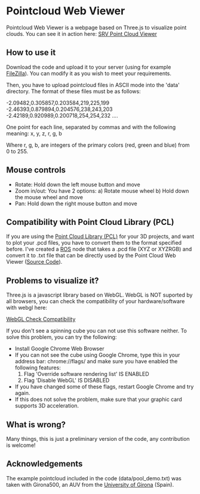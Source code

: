 Pointcloud Web Viewer
=============

Pointcloud Web Viewer is a webpage based on Three.js to visualize point clouds. You can see it in action here:
[SRV Point Cloud Viewer][link_srv]


How to use it
-------

Download the code and upload it to your server (using for example [FileZilla][link_filezilla]). You can modify it as you wish to meet your requirements.

Then, you have to upload pointcloud files in ASCII mode into the 'data' directory. The format of these files must be as follows:

-2.09482,0.305857,0.203584,219,225,199
-2.46393,0.879894,0.204576,238,243,203
-2.42189,0.920989,0.200718,254,254,232
....

One point for each line, separated by commas and with the following meaning:
x, y, z, r, g, b

Where r, g, b, are integers of the primary colors (red, green and blue) from 0 to 255.


Mouse controls
-------

- Rotate: Hold down the left mouse button and move
- Zoom in/out: You have 2 options:
	a) Rotate mouse wheel
	b) Hold down the mouse wheel and move
- Pan: Hold down the right mouse button and move


Compatibility with Point Cloud Library (PCL)
-------

If you are using the [Point Cloud Library (PCL)][link_pcl] for your 3D projects, and want to plot your .pcd files, you have to convert them to the format specified before. I've created a [ROS][link_ros] node that takes a .pcd file (XYZ or XYZRGB) and convert it to .txt file that can be directly used by the Point Cloud Web Viewer ([Source Code][link_pointcloud_to_webgl]).


Problems to visualize it?
-------

Three.js is a javascript library based on WebGL. WebGL is NOT suported by all browsers, you can check the compatibility of your hardware/software with webgl here:

[WebGL Check Compatibility][link_webgl]

If you don't see a spinning cube you can not use this software neither. To solve this problem, you can try the following:

* Install Google Chrome Web Browser
* If you can not see the cube using Google Chrome, type this in your address bar: chrome://flags/ and make sure you have enabled the following features:
	1. Flag 'Override software rendering list' IS ENABLED
	2. Flag 'Disable WebGL' IS DISABLED
* If you have changed some of these flags, restart Google Chrome and try again.
* If this does not solve the problem, make sure that your graphic card supports 3D acceleration.


What is wrong?
-------

Many things, this is just a preliminary version of the code, any contribution is welcome!


Acknowledgements
-------

The example pointcloud included in the code (data/pool_demo.txt) was taken with Girona500, an AUV from the [University of Girona][link_cirs] (Spain).



[link_srv]: http://srv.uib.es/pointclouds/
[link_filezilla]: https://filezilla-project.org/
[link_cirs]: http://cirs.udg.edu/CIRS/News/News.html
[link_webgl]: http://get.webgl.org/
[link_pcl]: http://pointclouds.org/
[link_pointcloud_to_webgl]: https://github.com/srv/srv_tools/blob/fuerte-devel/pointcloud_tools/src/pointcloud_to_webgl.cpp
[link_ros]: http://ros.org/